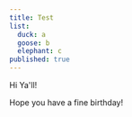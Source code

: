```yaml
---
title: Test
list:
  duck: a
  goose: b
  elephant: c
published: true
---
```


Hi Ya'll!

Hope you have a fine birthday!
